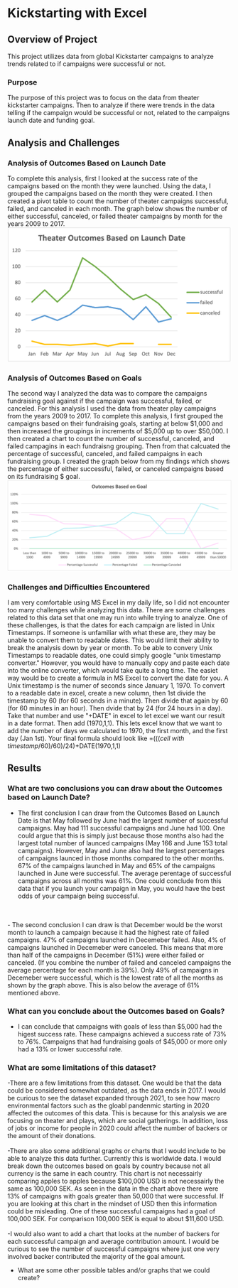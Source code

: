 # Kickstarting with Excel

## Overview of Project
This project utilizes data from global Kickstarter campaigns to analyze trends related to if campaigns were successful or not.

### Purpose

The purpose of this project was to focus on the data from theater kickstarter campaigns.  Then to analyze if there were trends in the data telling if the campaign would be successful or not, related to the campaigns launch date and funding goal.

## Analysis and Challenges

### Analysis of Outcomes Based on Launch Date
To complete this analysis, first I looked at the success rate of the campaigns based on the month they were launched.  Using the data, I grouped the campaigns based on the month they were created.  I then created a pivot table to count the number of theater campaigns successful, failed, and canceled in each month.  The graph below shows the number of either successful, canceled, or failed theater campaigns by month for the years 2009 to 2017.
![](resources/Theater_Outcomes_vs_Launch.png)


### Analysis of Outcomes Based on Goals
The second way I analyzed the data was to compare the campaigns fundraising goal against if the campaign was successful, failed, or canceled. For this analysis I used the data from theater play campaigns from the years 2009 to 2017.  To complete this analysis, I first grouped the campaigns based on their fundraising goals, starting at below $1,000 and then increased the groupings in increments of $5,000 up to over $50,000.  I then created a chart to count the number of successful, canceled, and failed campagins in each fundraisng grouping.  Then from that calcuated the percentage of successful, canceled, and failed campaigns in each fundraising group.  I created the graph below from my findings which shows the percentage of either successful, failed, or canceled campaigns based on its fundraising $ goal.
![](resources/Outcomes_vs_Goals.png)


### Challenges and Difficulties Encountered
I am very comfortable using MS Excel in my daily life, so I did not encounter too many challenges while analyzing this data.  There are some challenges related to this data set that one may run into while trying to analyze.  One of these challenges, is that the dates for each campaign are listed in Unix Timestamps.  If someone is unfamiliar with what these are, they may be unable to convert them to readable dates. This would limit their ability to break the analysis down by year or month.  To be able to convery Unix Timestamps to readable dates, one could simply google "unix timestamp converter."  However, you would have to manually copy and paste each date into the online converter, which would take quite a long time.  The easiet way would be to create a formula in MS Excel to convert the date for you.  A Unix timestamp is the numer of seconds since January 1, 1970.  To convert to a readable date in excel, create a new column, then 1st divide the timestamp by 60 (for 60 seconds in a minute).  Then divide that again by 60 (for 60 minutes in an hour).  Then dvide that by 24 (for 24 hours in a day).  Take that number and use "+DATE" in excel to let excel we want our result in a date format.  Then add (1970,1,1).  This lets excel know that we want to add the number of days we calculated to 1970, the first month, and the first day (Jan 1st).  Your final formula should look like =(((*cell with timestamp*/60)/60)/24)+DATE(1970,1,1)

## Results
### What are two conclusions you can draw about the Outcomes based on Launch Date?
- The first conclusion I can draw from the Outcomes Based on Launch Date is that May followed by June had the largest number of successful campaigns.  May had 111 successful campaigns and June had 100.  One could argue that this is simply just because those months also had the largest total number of launced campaigns (May 166 and June 153 total campaigns).  However, May and June also had the largest percentages of campaigns launced in those months compared to the other months.  67% of the campaigns launched in May and 65% of the campaigns launched in June were successful.  The average perentage of successful campaigns across all months was 61%.  One could conclude from this data that if you launch your campaign in May, you would have the best odds of your campaign being successful.
<br>
<br>
 - The second conclusion I can draw is that December would be the worst month to launch a campaign because it had the highest rate of failed campaigns.  47% of campaigns launched in Decemeber failed.  Also, 4% of campaigns launched in Decemeber were canceled.  This means that more than half of the campaigns in December (51%) were either failed or canceled. (If you combine the number of failed and canceled campaigns the average percentage for each month is 39%).  Only 49% of campaigns in Decemeber were successful, which is the lowest rate of all the months as shown by the graph above.  This is also below the average of 61% mentioned above. 
 

### What can you conclude about the Outcomes based on Goals?
- I can conclude that campaigns with goals of less than $5,000 had the higest success rate.  These campaigns achieved a success rate of 73% to 76%.  Campaigns that had fundraising goals of $45,000 or more only had a 13% or lower successful rate.

### What are some limitations of this dataset?
-There are a few limitations from this dataset.  One would be that the data could be considered somewhat outdated, as the data ends in 2017.  I would be curious to see the dataset expanded through 2021, to see how macro environmental factors such as the gloabl pandenmic starting in 2020 affected the outcomes of this data. This is because for this analysis we are focusing on theater and plays, which are social gatherings.  In addition, loss of jobs or income for people in 2020 could affect the number of backers or the amount of their donations.
<br>
<br>
-There are also some additional graphs or charts that I would include to be able to analyze this data further.  Currently this is worldwide data.  I would break down the outcomes based on goals by country because not all currency is the same in each country.  This chart is not necessairly comparing apples to apples because $100,000 USD is not necessairly the same as 100,000 SEK.  As seen in the data in the chart above there were 13% of campaigns with goals greater than 50,000 that were successful.  If you are looking at this chart in the mindset of USD then this information could be misleading. One of these successful campaigns had a goal of 100,000 SEK. For comparison 100,000 SEK is equal to about $11,600 USD.
<br>
<br>
-I would also want to add a chart that looks at the number of backers for each successful campaign and average contribution amount.  I would be curious to see the number of successful campaigns where just one very involved backer contributed the majority of the goal amount. 

- What are some other possible tables and/or graphs that we could create?
